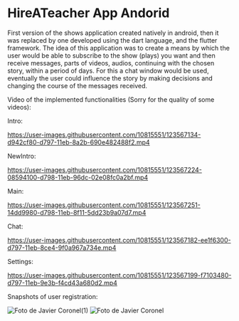 # HireATeacher App Andorid

First version of the shows application created natively in android, then it was replaced by one developed using the dart language, and the flutter framework. The idea of this application was to create a means by which the user would be able to subscribe to the show (plays) you want and then receive messages, parts of videos, audios, continuing with the chosen story, within a period of days. For this a chat window would be used, eventually the user could influence the story by making decisions and changing the course of the messages received.

Video of the implemented functionalities (Sorry for the quality of some videos):

Intro:

https://user-images.githubusercontent.com/10815551/123567134-d942cf80-d797-11eb-8a2b-690e482488f2.mp4

NewIntro:

https://user-images.githubusercontent.com/10815551/123567224-08594100-d798-11eb-96dc-02e08fc0a2bf.mp4

Main:

https://user-images.githubusercontent.com/10815551/123567251-14dd9980-d798-11eb-8f11-5dd23b9a07d7.mp4

Chat:

https://user-images.githubusercontent.com/10815551/123567182-ee1f6300-d797-11eb-8ce4-9f0a967a734e.mp4

Settings:

https://user-images.githubusercontent.com/10815551/123567199-f7103480-d797-11eb-9e3b-f4cd43a680d2.mp4

Snapshots of user registration:

![Foto de Javier Coronel(1)](https://user-images.githubusercontent.com/10815551/123567332-4d7d7300-d798-11eb-9e65-e982f0d2bb2f.jpg)
![Foto de Javier Coronel](https://user-images.githubusercontent.com/10815551/123567335-4eaea000-d798-11eb-9d4b-d7a1b38565fd.jpg)


